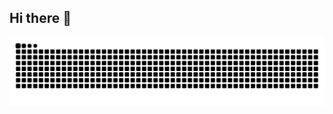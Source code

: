 ## Hi there 👋 

<picture>
  <source media="(prefers-color-scheme: dark)" srcset="https://raw.githubusercontent.com/zhaojune1/zhaojune1/output/github-contribution-grid-snake-dark.svg">
  <source media="(prefers-color-scheme: light)" srcset="https://raw.githubusercontent.com/zhaojune1/zhaojune1/output/github-contribution-grid-snake.svg">
  <img alt="github contribution grid snake animation" src="https://raw.githubusercontent.com/zhaojune1/zhaojune1/output/github-contribution-grid-snake.svg">
</picture>
